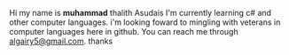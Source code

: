 Hi my name is **muhammad** thalith Asudais
I'm currently learning c# and other computer languages.
i'm looking foward to mingling with veterans in computer languages here in github.
You can reach me through algairy5@gmail.com.
thanks
<!--
**Asudais/Asudais** is a ✨ _special_ ✨ repository because its `README.md` (this file) appears on your GitHub profile.

Here are some ideas to get you started:

- 🔭 I’m currently working on ...
- 🌱 I’m currently learning ...
- 👯 I’m looking to collaborate on ...
- 🤔 I’m looking for help with ...
- 💬 Ask me about ...
- 📫 How to reach me: ...
- 😄 Pronouns: ...
- ⚡ Fun fact: ...
-->
